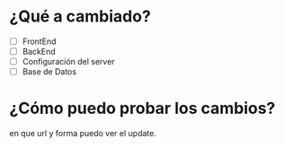 # ¿Qué a cambiado?

- [ ] FrontEnd
- [ ] BackEnd
- [ ] Configuración del server
- [ ] Base de Datos

# ¿Cómo puedo probar los cambios?
en que url y forma puedo ver el update.

